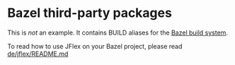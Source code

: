 # Bazel third-party packages

This is *not* an example.
It contains BUILD aliases for the [Bazel build system][bazel].

To read how to use JFlex on your Bazel project, please read
[de/jflex/README.md](de/jflex/README.md)

[bazel]: https://bazel.build/
